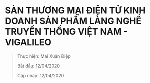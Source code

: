 # SÀN THƯƠNG MẠI ĐIỆN TỬ KINH DOANH SẢN PHẨM LÀNG NGHỀ TRUYỀN THỐNG VIỆT NAM - VIGALILEO

> Thực hiện: Mai Xuân Điệp
>
> Bắt đầu: 12/04/2020
>
> Cập nhập: 12/04/2020	
